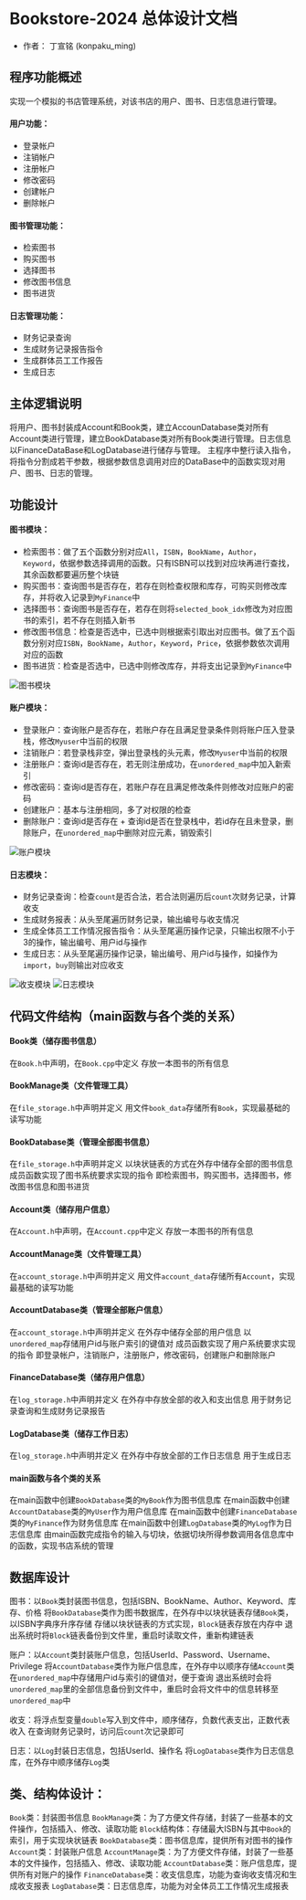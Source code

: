 # Bookstore-2024 总体设计文档

- 作者： 丁宣铭 (konpaku_ming)

## 程序功能概述

实现一个模拟的书店管理系统，对该书店的用户、图书、日志信息进行管理。
#### 用户功能：
- 登录帐户
- 注销帐户
- 注册帐户
- 修改密码
- 创建帐户
- 删除帐户
#### 图书管理功能：
- 检索图书
- 购买图书
- 选择图书
- 修改图书信息
- 图书进货
#### 日志管理功能：
- 财务记录查询
- 生成财务记录报告指令
- 生成群体员工工作报告
- 生成日志


## 主体逻辑说明

将用户、图书封装成Account和Book类，建立AccounDatabase类对所有Account类进行管理，建立BookDatabase类对所有Book类进行管理。日志信息以FinanceDataBase和LogDatabase进行储存与管理。
主程序中整行读入指令，将指令分割成若干参数，根据参数信息调用对应的DataBase中的函数实现对用户、图书、日志的管理。

## 功能设计
#### 图书模块：
- 检索图书：做了五个函数分别对应`All`，`ISBN`，`BookName`，`Author`，`Keyword`，依据参数选择调用的函数。只有ISBN可以找到对应块再进行查找，其余函数都要遍历整个块链
- 购买图书：查询图书是否存在，若存在则检查权限和库存，可购买则修改库存，并将收入记录到`MyFinance`中
- 选择图书：查询图书是否存在，若存在则将`selected_book_idx`修改为对应图书的索引，若不存在则插入新书
- 修改图书信息：检查是否选中，已选中则根据索引取出对应图书。做了五个函数分别对应`ISBN`，`BookName`，`Author`，`Keyword`，`Price`，依据参数依次调用对应的函数
- 图书进货：检查是否选中，已选中则修改库存，并将支出记录到`MyFinance`中

![图书模块](图书模块.jpg)

#### 账户模块：
- 登录账户：查询账户是否存在，若账户存在且满足登录条件则将账户压入登录栈，修改`Myuser`中当前的权限
- 注销账户：若登录栈非空，弹出登录栈的头元素，修改`Myuser`中当前的权限
- 注册账户：查询id是否存在，若无则注册成功，在`unordered_map`中加入新索引
- 修改密码：查询id是否存在，若账户存在且满足修改条件则修改对应账户的密码
- 创建账户：基本与注册相同，多了对权限的检查
- 删除账户：查询id是否存在 + 查询id是否在登录栈中，若id存在且未登录，删除账户，在`unordered_map`中删除对应元素，销毁索引

![账户模块](账户模块.jpg)

#### 日志模块：
- 财务记录查询：检查`count`是否合法，若合法则遍历后`count`次财务记录，计算收支
- 生成财务报表：从头至尾遍历财务记录，输出编号与收支情况
- 生成全体员工工作情况报告指令：从头至尾遍历操作记录，只输出权限不小于3的操作，输出编号、用户id与操作
- 生成日志：从头至尾遍历操作记录，输出编号、用户id与操作，如操作为`import`，`buy`则输出对应收支

![收支模块](收支模块.jpg)
![日志模块](日志模块.jpg)


## 代码文件结构（main函数与各个类的关系）

#### Book类（储存图书信息）
在`Book.h`中声明，在`Book.cpp`中定义
存放一本图书的所有信息
#### BookManage类（文件管理工具）
在`file_storage.h`中声明并定义
用文件`book_data`存储所有`Book`，实现最基础的读写功能
#### BookDatabase类（管理全部图书信息）
在`file_storage.h`中声明并定义
以块状链表的方式在外存中储存全部的图书信息
成员函数实现了图书系统要求实现的指令
即检索图书，购买图书，选择图书，修改图书信息和图书进货

#### Account类（储存用户信息）
在`Account.h`中声明，在`Account.cpp`中定义
存放一本图书的所有信息
#### AccountManage类（文件管理工具）
在`account_storage.h`中声明并定义
用文件`account_data`存储所有`Account`，实现最基础的读写功能
#### AccountDatabase类（管理全部账户信息）
在`account_storage.h`中声明并定义
在外存中储存全部的用户信息
以`unordered_map`存储用户id与账户索引的键值对
成员函数实现了用户系统要求实现的指令
即登录帐户，注销账户，注册账户，修改密码，创建账户和删除账户

#### FinanceDatabase类（储存用户信息）
在`log_storage.h`中声明并定义
在外存中存放全部的收入和支出信息
用于财务记录查询和生成财务记录报告

#### LogDatabase类（储存工作日志）
在`log_storage.h`中声明并定义
在外存中存放全部的工作日志信息
用于生成日志

#### main函数与各个类的关系
在main函数中创建`BookDatabase`类的`MyBook`作为图书信息库
在main函数中创建`AccountDatabase`类的`MyUser`作为用户信息库
在main函数中创建`FinanceDatabase`类的`MyFinance`作为财务信息库
在main函数中创建`LogDatabase`类的`MyLog`作为日志信息库
由main函数完成指令的输入与切块，依据切块所得参数调用各信息库中的函数，实现书店系统的管理


## 数据库设计
图书：以`Book`类封装图书信息，包括ISBN、BookName、Author、Keyword、库存、价格
将`BookDatabase`类作为图书数据库，在外存中以块状链表存储`Book`类，以ISBN字典序升序存储
存储以块状链表的方式实现，`Block`链表存放在内存中
退出系统时将`Block`链表备份到文件里，重启时读取文件，重新构建链表

账户：以`Account`类封装账户信息，包括UserId、Password、Username、Privilege
将`AccountDatabase`类作为账户信息库，在外存中以顺序存储`Account`类
在`unordered_map`中存储用户id与索引的键值对，便于查询
退出系统时会将`unordered_map`里的全部信息备份到文件中，重启时会将文件中的信息转移至`unordered_map`中

收支：将浮点型变量`double`写入到文件中，顺序储存，负数代表支出，正数代表收入
在查询财务记录时，访问后`count`次记录即可

日志：以`Log`封装日志信息，包括UserId、操作名
将`LogDatabase`类作为日志信息库，在外存中顺序储存`Log`类


## 类、结构体设计：
`Book`类：封装图书信息
`BookManage`类：为了方便文件存储，封装了一些基本的文件操作，包括插入、修改、读取功能
`Block`结构体：存储最大ISBN与其中`Book`的索引，用于实现块状链表
`BookDatabase`类：图书信息库，提供所有对图书的操作
`Account`类：封装账户信息
`AccountManage`类：为了方便文件存储，封装了一些基本的文件操作，包括插入、修改、读取功能
`AccountDatabase`类：账户信息库，提供所有对账户的操作
`FinanceDatabase`类：收支信息库，功能为查询收支情况和生成收支报表
`LogDatabase`类：日志信息库，功能为对全体员工工作情况生成报表